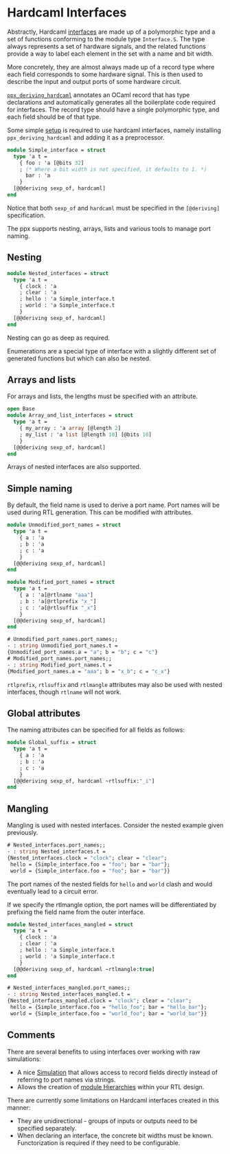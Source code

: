 # Hardcaml Interfaces

<!--
```ocaml
# Hardcaml.Caller_id.set_mode Disabled
- : unit = ()
```
-->

Abstractly, Hardcaml
[interfaces](https://v3.ocaml.org/p/hardcaml/v0.15.0/doc/Hardcaml/Interface/index.html)
are made up of a polymorphic type and
a set of functions conforming to the module type `Interface.S`. The
type always represents a set of hardware signals, and the related
functions provide a way to label each element in the set with a name
and bit width.

More concretely, they are almost always made up of a record type where
each field corresponds to some hardware signal. This is then used to
describe the input and output ports of some hardware circuit.

[`ppx_deriving_hardcaml`](https://github.com/janestreet/ppx_deriving_hardcaml)
annotates an OCaml record that has type declarations
and automatically generates all the boilerplate code required for
interfaces. The record type should have a single polymorphic type, and
each field should be of that type.

Some simple [setup](installing_with_opam.mdx) is required to use
hardcaml interfaces, namely installing `ppx_deriving_hardcaml` and
adding it as a preprocessor.

```ocaml
module Simple_interface = struct
  type 'a t =
    { foo : 'a [@bits 32]
    ; (* Where a bit width is not specified, it defaults to 1. *)
      bar : 'a
    }
  [@@deriving sexp_of, hardcaml]
end
```

Notice that both `sexp_of` and `hardcaml` must be specified in the
`[@deriving]` specification.

The ppx supports nesting, arrays, lists and various tools to manage
port naming.

## Nesting

```ocaml
module Nested_interfaces = struct
  type 'a t =
    { clock : 'a
    ; clear : 'a
    ; hello : 'a Simple_interface.t
    ; world : 'a Simple_interface.t
    }
  [@@deriving sexp_of, hardcaml]
end
```

Nesting can go as deep as required.

Enumerations are a special type of interface with a slightly different set of generated
functions but which can also be nested.

## Arrays and lists

For arrays and lists, the lengths must be specified with an attribute.

```ocaml
open Base
module Array_and_list_interfaces = struct
  type 'a t =
    { my_array : 'a array [@length 2]
    ; my_list : 'a list [@length 10] [@bits 10]
    }
  [@@deriving sexp_of, hardcaml]
end
```

Arrays of nested interfaces are also supported.

## Simple naming

By default, the field name is used to derive a port name. Port names
will be used during RTL generation. This can be modified with
attributes.

```ocaml
module Unmodified_port_names = struct
  type 'a t =
    { a : 'a
    ; b : 'a
    ; c : 'a
    }
  [@@deriving sexp_of, hardcaml]
end
```

```ocaml
module Modified_port_names = struct
  type 'a t =
    { a : 'a[@rtlname "aaa"]
    ; b : 'a[@rtlprefix "x_"]
    ; c : 'a[@rtlsuffix "_x"]
    }
  [@@deriving sexp_of, hardcaml]
end
```

```ocaml
# Unmodified_port_names.port_names;;
- : string Unmodified_port_names.t =
{Unmodified_port_names.a = "a"; b = "b"; c = "c"}
# Modified_port_names.port_names;;
- : string Modified_port_names.t =
{Modified_port_names.a = "aaa"; b = "x_b"; c = "c_x"}
```

`rtlprefix`, `rtlsuffix` and `rtlmangle` attributes may also be used with nested
interfaces, though `rtlname` will not work.

## Global attributes

The naming attributes can be specified for all fields as follows:

```ocaml
module Global_suffix = struct
  type 'a t =
    { a : 'a
    ; b : 'a
    ; c : 'a
    }
  [@@deriving sexp_of, hardcaml ~rtlsuffix:"_i"]
end
```
## Mangling

Mangling is used with nested interfaces.  Consider the nested example given previously.

```ocaml
# Nested_interfaces.port_names;;
- : string Nested_interfaces.t =
{Nested_interfaces.clock = "clock"; clear = "clear";
 hello = {Simple_interface.foo = "foo"; bar = "bar"};
 world = {Simple_interface.foo = "foo"; bar = "bar"}}
```

The port names of the nested fields for `hello` and `world` clash and
would eventually lead to a circuit error.

If we specify the rtlmangle option, the port names will be
differentiated by prefixing the field name from the outer interface.

```ocaml
module Nested_interfaces_mangled = struct
  type 'a t =
    { clock : 'a
    ; clear : 'a
    ; hello : 'a Simple_interface.t
    ; world : 'a Simple_interface.t
    }
  [@@deriving sexp_of, hardcaml ~rtlmangle:true]
end
```

```ocaml
# Nested_interfaces_mangled.port_names;;
- : string Nested_interfaces_mangled.t =
{Nested_interfaces_mangled.clock = "clock"; clear = "clear";
 hello = {Simple_interface.foo = "hello_foo"; bar = "hello_bar"};
 world = {Simple_interface.foo = "world_foo"; bar = "world_bar"}}
```

## Comments

There are several benefits to using interfaces over working with raw
simulations:

- A nice [Simulation](simulation.mdx) that allows access to record
  fields directly instead of referring to port names via strings.
- Allows the creation of [module Hierarchies](module_hierarchy.mdx)
  within your RTL design.

There are currently some limitations on Hardcaml interfaces created
in this manner:

- They are unidirectional - groups of inputs or outputs need to be specified separately.
- When declaring an interface, the concrete bit widths must be known. Functorization is required
  if they need to be configurable.
